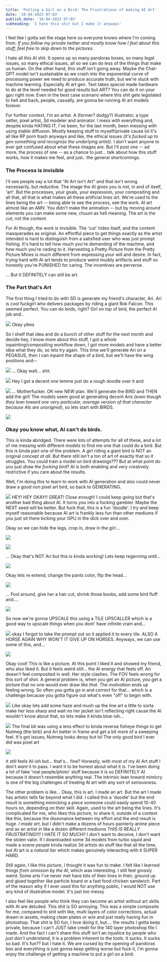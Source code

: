 ```yaml
---
title: 'Putting a Girl on a Bird: The Frustrations of making AI Art'
date: '18-04-2023 07:03'
publish_date: '18-04-2023 07:03'
subheading: 'I hate this shit but I make it anyways'
---
```


I feel like I gotta set the stage here so everyone knows where I'm coming from. *If you follow my private twitter and mostly know how I feel about this stuff, feel free to skip down to the pictures.*

I hate all this AI shit. It opens up so many pandoras boxes, so many legal issues, so many ethical issues, all so we can do less of the things that make us human. On the other hand, this stuff isn't going away. Maybe the Chat-GPT model isn't sustainable as we crash into the exponential curve of processing power we need to produce accurate truth, but we're stuck with machine learning. Especially AI art gen. Text takes special made hardware to do at the level needed for good results but ART? You can do it on your gpu right now. Even in the best case scenario where this shit gets legislated to hell and back, people, casually, are gonna be running AI art models forever.

For further context, I'm an artist. A (former? dodgy?) illustrator, a type setter, pixel artist, 3d modeler and animator. I mess with everything and, despite kinda HATING IT, I've been, for the last month, been messing with using stable diffusion. Mostly keeping stuff to myself/private cause lol it's all like RP porn trash anyways and like, the ethical issues *(it's fucked up to gen something and recognize the underlying artist)*. I don't want anyone to ever get confused about what these images are. But I'll post one -- ad more, the process of one -- as a chance to just... talk about how this stuff works, how it makes me feel, and just.. the general shortcomings.

### The Process is invisible

I'll see people say a lot that "AI Art isn't Art" and that isn't wrong necessarily, but reductive. The image the AI gives you is not, in and of itself, 'art'. But the processes, your goals, your expression, your compositing and all that, all that  is what makes all these artificial lines art. We're used to the lines being the art -- being able to see the process, see the work. AI art almost like an AMV. You didn't make the animation -- but by moving around elements you can make some new, chuuni as hell meaning. The art is the *cut*, not the *content*.

For AI though, the work is invisible. The 'cut' hides itself, and the content masquerades as original. An effortful piece to get things exactly as the artist intended is hard to distinguish from a satisfied user who was just prompt fishing. It's hard to tell how much you're demanding of the machine, and how much you're ceding to it. Harvesting a Pretty Picture from the Pretty Picture Mines is much different from expressing your will and desire. In fact, trying hard with AI art tends to produce weird muddy artifacts and stuff so honestly you're PUNISHED for caring. The incentives are perverse.

... But it DEFINITELY can still be art.

### The Part that's Art

The first thing I tried to do with SD is generate my friend's character, Ari. Ari is cool fuckgirl who delivers packages by riding a giant Rok Falcon. This seemed perfect. You can do birds, right? Girl on top of bird, the perfect AI job and..

![](0-Original-Fails.jpg) Okay yikes

So I shelf that idea and do a bunch of other stuff for the next month and decide hey, I know more about this stuff, I got a whole inpainting/compositing workflow down, I got more models and have a better idea what they do, so lets try again. This time we'll generate Ari on a PEGASUS, then I can inpaint the shape of a bird, but we'll have the wing positions and--

![](1-Fail1.jpg) ... Okay wait... shit.

![](2-base.jpg) Hey I got a decent one lemme just do a rough doodle over it and 

![](2-gen1.jpg) ... Motherfucker. OK new NEW plan. We'll generate the BIRD and THEN add the girl! The models seem good at generating decent Aris *(even though they lean toward one very particular, average version of that character because AIs are unoriginal)*, so lets start with BIRDS.

![](3-fail.jpg)

### Okay you know what, AI can't do birds.

This is kinda abridged. There were lots of attempts for all of these, and a lot of me messing with different models to find me one that could do a bird. But this is kinda part one of the problem. A girl riding a giant bird is NOT an original concept *at all*. But there still isn't a ton of art of exactly that so it struggles. You could train a model on bird drawings??? But at what point do you just *draw the fucking bird*? AI is both enabling and very creatively restrictive if you care about the results.

Well, I'm doing this to learn to work with AI generation and also could never draw a good non pixel art bird, so back to GENERATING.

![](4-start1.jpg) HEY! HEY OKAY!! GREAT! Close enough! I could keep going but that's another bad thing about AI. It turns you into a fucking gambler. Maybe the NEXT seed will be better. But fuck that, this is a fun 'doodle'. I try and keep myself reasonable because AI art is frankly less fun than other mediums if you just sit there kicking your GPU in the dick over and over.

Okay so we can hide the legs, crop in, draw in the girl...

![](4-start2.jpg)

![](4-start3.jpg)

... Okay that's NOT Ari but this is kinda working! Lets keep regenning until...

![](4-start4.jpg)

Okay lets re extend, change the pants color, flip the head...

![](4-start5.jpg)

... Fool around, give her a hair cut, shrink those boobs, add some bird fluff and....

![](5-ari.jpg)

So now we're gonna UPSCALE this using a TILE UPSCALLER which is a good way to upscale things when you dont' have infinite vram and...

![](6-whoops.jpg) okay I forgot to take the prompt out so it applied it to every tile. ALSO A HORSE AGAIN WHY WON'T IT GIVE UP ON HORSES. Anyways, we can use some of this, and...

![](7-bigger.jpg)

Okay cool! This is like a picture. At this point I liked it and showed my friend, who also liked it. But it feels weird still... the AI energy that feels off. Ari doesn't feel composited in well. Her style clashes. The FOV feels wrong for this sort of shot. A general problem is, when you get an AI picture, you get a picture that no one would ever draw *like that*. The *motivation* ends up feeling wrong. So often you gotta go in and correct for that... which is a challenge because you gotta figure out what's even "off" to begin with.

![](image.jpg) Like okay lets add some haze and mush up the line art a little to sorta make her less sharp and wait no her jacket isn't reflecting right cause the AI wouldn't know about that, so lets make it kinda blue-ish...

![](final.jpg) The final bit was using a lens effect to kinda reverse fisheye things to get Nutmeg (the birb) and Ari better in frame and get a bit more of a sweeping feel. It's got issues, Nutmeg looks derpy but lol The only good bird I ever did was pixel art

![](rok.png)

It still feels AI-ish but... that's... fine? Honestly, with most of my AI Art stuff I don't *want* it to pass. I want it to be honest about what it is. I've been doing a lot of fake 'real people/photo' stuff because it is so DEFINITELY AI because it doesn't resemble anything real. The intrinsic lean toward mimicry is one of the big challenges of treating AI art with any sort of seriousness.

The other problem is like... Okay, this is art. I made an art. But the art I made has artistic tells far beyond what I did. I called this a 'doodle' but the end result is something mimicking a piece someone could easily spend 10-40 hours on, depending on their skill. Again, used to the art being the lines. It's complicated for me, who likes this picture, to share it, outside of a context like this, because the dissonance between my effort and the end result is huge. *I made art*, but I didn't make a dozens of hours painterly anime piece and as an artist in like a dozen different mediums *THIS IS REALLY FRUSTRATING!!!!* I HATE IT SO MUCH!! I don't want to deceive, I don't want the stolen valor. If I downloaded some 3d models from turbo squid and made a scene people kinda realize 3d artists do stuff like that all the time, but AI art is a *natural liar* which makes genuinely interacting with it SUPER HARD.

Still again, I like this picture, I thought it was fun to make. I felt like I learned things *from omission by the AI*, which was interesting. I still feel grossly weird. Some arts I've never met have bits of their lines in their, ground up and glued together like particle board or a fast food chicken sandwich. Part of the reason why if I ever used this for anything public, I would NOT use any kind of illustrative model. It's just too messy

I also feel like people who think they can become an artist without art skills with AI are deluded. This shit is SO annoying. This was a simple composite for me, compared to shit with like, multi layers of color corrections, actual drawn in assets, making clean plates or w/e and just really having fun in photoshop. That shit is SO fun, I love doing it, but.... the results I gotta keep private, because I can't JUST take credit for the 140 layer photoshop file I made. And the fact I can't share this stuff isn't an injustice by people who *just don't understand*, it is a problem inherent to the tools. It sucks. It sucks so bad. It's fun?? but I hate it. We are cursed by the opening of pandoras box and everything is just gonna keep getting worse but fuck it, I'm gonna enjoy the challenge of getting a machine to put a girl on a bird.